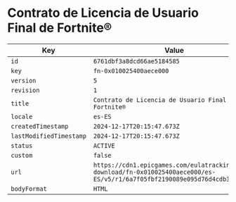 # Contrato de Licencia de Usuario Final de Fortnite®

| Key | Value |
| --- | ----- |
| `id` | `6761dbf3a8dcd66ae5184585` |
| `key` | `fn-0x010025400aece000` |
| `version` | `5` |
| `revision` | `1` |
| `title` | `Contrato de Licencia de Usuario Final de Fortnite®` |
| `locale` | `es-ES` |
| `createdTimestamp` | `2024-12-17T20:15:47.673Z` |
| `lastModifiedTimestamp` | `2024-12-17T20:15:47.673Z` |
| `status` | `ACTIVE` |
| `custom` | `false` |
| `url` | `https://cdn1.epicgames.com/eulatracking-download/fn-0x010025400aece000/es-ES/v5/r1/6a7f05fbf2190089e095d76d4cdb3ba6.pdf` |
| `bodyFormat` | `HTML` |
